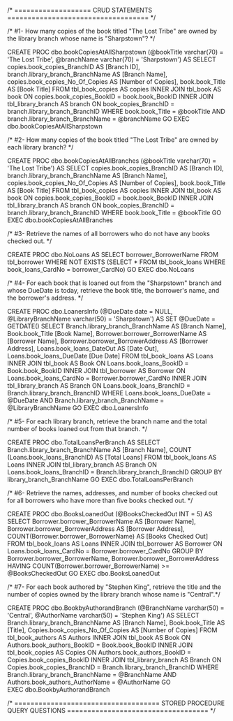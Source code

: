 /* =================== CRUD STATEMENTS =================================== */

/* #1- How many copies of the book titled "The Lost Tribe" are owned by the library branch whose name is "Sharpstown"? */

CREATE PROC dbo.bookCopiesAtAllSharpstown 
(@bookTitle varchar(70) = 'The Lost Tribe', @branchName varchar(70) = 'Sharpstown')
AS
SELECT copies.book_copies_BranchID AS [Branch ID], branch.library_branch_BranchName AS [Branch Name],
	   copies.book_copies_No_Of_Copies AS [Number of Copies],
	   book.book_Title AS [Book Title]
	   FROM tbl_book_copies AS copies
			INNER JOIN tbl_book AS book ON copies.book_copies_BookID = book.book_BookID
			INNER JOIN tbl_library_branch AS branch ON book_copies_BranchID = branch.library_branch_BranchID
	   WHERE book.book_Title = @bookTitle AND branch.library_branch_BranchName = @branchName
GO
EXEC dbo.bookCopiesAtAllSharpstown 


/* #2- How many copies of the book titled "The Lost Tribe" are owned by each library branch? */

CREATE PROC dbo.bookCopiesAtAllBranches 
(@bookTitle varchar(70) = 'The Lost Tribe')
AS
SELECT copies.book_copies_BranchID AS [Branch ID], branch.library_branch_BranchName AS [Branch Name],
	   copies.book_copies_No_Of_Copies AS [Number of Copies],
	   book.book_Title AS [Book Title]
	   FROM tbl_book_copies AS copies
			INNER JOIN tbl_book AS book ON copies.book_copies_BookID = book.book_BookID
			INNER JOIN tbl_library_branch AS branch ON book_copies_BranchID = branch.library_branch_BranchID
	   WHERE book.book_Title = @bookTitle 
GO
EXEC dbo.bookCopiesAtAllBranches


/* #3- Retrieve the names of all borrowers who do not have any books checked out. */
		
CREATE PROC dbo.NoLoans
AS
SELECT borrower_BorrowerName FROM tbl_borrower
	WHERE NOT EXISTS
		(SELECT * FROM tbl_book_loans
		WHERE book_loans_CardNo = borrower_CardNo)
GO
EXEC dbo.NoLoans

/* #4- For each book that is loaned out from the "Sharpstown" branch and whose DueDate is today, retrieve the book title, the borrower's name, and the borrower's address.  */

CREATE PROC dbo.LoanersInfo 
(@DueDate date = NULL, @LibraryBranchName varchar(50) = 'Sharpstown')
AS
SET @DueDate = GETDATE()
SELECT Branch.library_branch_BranchName AS [Branch Name],  Book.book_Title [Book Name],
	   Borrower.borrower_BorrowerName AS [Borrower Name], Borrower.borrower_BorrowerAddress AS [Borrower Address],
	   Loans.book_loans_DateOut AS [Date Out], Loans.book_loans_DueDate [Due Date]
	   FROM tbl_book_loans AS Loans
			INNER JOIN tbl_book AS Book ON Loans.book_loans_BookID = Book.book_BookID
			INNER JOIN tbl_borrower AS Borrower ON Loans.book_loans_CardNo = Borrower.borrower_CardNo
			INNER JOIN tbl_library_branch AS Branch ON Loans.book_loans_BranchID = Branch.library_branch_BranchID
		WHERE Loans.book_loans_DueDate = @DueDate AND Branch.library_branch_BranchName = @LibraryBranchName
GO
EXEC dbo.LoanersInfo 

/* #5- For each library branch, retrieve the branch name and the total number of books loaned out from that branch.  */

CREATE PROC dbo.TotalLoansPerBranch
AS
SELECT  Branch.library_branch_BranchName AS [Branch Name], COUNT (Loans.book_loans_BranchID) AS [Total Loans]
		FROM tbl_book_loans AS Loans
			INNER JOIN tbl_library_branch AS Branch ON Loans.book_loans_BranchID = Branch.library_branch_BranchID
			GROUP BY library_branch_BranchName
GO
EXEC dbo.TotalLoansPerBranch

/* #6- Retrieve the names, addresses, and number of books checked out for all borrowers who have more than five books checked out. */

CREATE PROC dbo.BooksLoanedOut
(@BooksCheckedOut INT = 5)
AS
	SELECT Borrower.borrower_BorrowerName AS [Borrower Name], Borrower.borrower_BorrowerAddress AS [Borrower Address],
		   COUNT(Borrower.borrower_BorrowerName) AS [Books Checked Out]
		   FROM tbl_book_loans AS Loans
		   			INNER JOIN tbl_borrower AS Borrower ON Loans.book_loans_CardNo = Borrower.borrower_CardNo
					GROUP BY Borrower.borrower_BorrowerName, Borrower.borrower_BorrowerAddress
		   HAVING COUNT(Borrower.borrower_BorrowerName) >= @BooksCheckedOut
GO
EXEC dbo.BooksLoanedOut



/* #7- For each book authored by "Stephen King", retrieve the title and the number of copies owned by the library branch whose name is "Central".*/

CREATE PROC dbo.BookbyAuthorandBranch
	(@BranchName varchar(50) = 'Central', @AuthorName varchar(50) = 'Stephen King')
AS
	SELECT Branch.library_branch_BranchName AS [Branch Name], Book.book_Title AS [Title], Copies.book_copies_No_Of_Copies AS [Number of Copies]
		   FROM tbl_book_authors AS Authors
				INNER JOIN tbl_book AS Book ON Authors.book_authors_BookID = Book.book_BookID
				INNER JOIN tbl_book_copies AS Copies ON Authors.book_authors_BookID = Copies.book_copies_BookID
				INNER JOIN tbl_library_branch AS Branch ON Copies.book_copies_BranchID = Branch.library_branch_BranchID
			WHERE Branch.library_branch_BranchName = @BranchName AND Authors.book_authors_AuthorName = @AuthorName
GO	
EXEC dbo.BookbyAuthorandBranch

/* ==================================== STORED PROCEDURE QUERY QUESTIONS =================================== */
